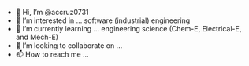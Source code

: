 - 👋 Hi, I’m @accruz0731
- 👀 I’m interested in ... software (industrial) engineering
- 🌱 I’m currently learning ... engineering science (Chem-E, Electrical-E, and Mech-E)
- 💞️ I’m looking to collaborate on ...
- 📫 How to reach me ...

<!---
accruz0731/accruz0731 is a ✨ special ✨ repository because its `README.md` (this file) appears on your GitHub profile.
You can click the Preview link to take a look at your changes.
--->
